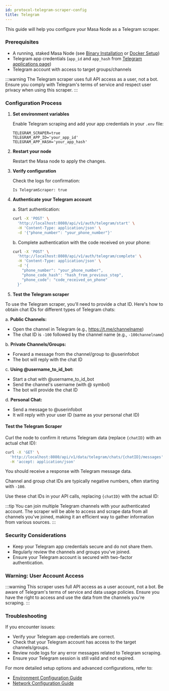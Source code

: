 ```yaml
---
id: protocol-telegram-scraper-config
title: Telegram
---
```


This guide will help you configure your Masa Node as a Telegram scraper.

### Prerequisites

- A running, staked Masa Node (see [Binary Installation](./protocol-binary-installation.md) or [Docker Setup](./protocol-docker-setup.md))
- Telegram app credentials (`app_id` and `app_hash` from [Telegram applications page](https://my.telegram.org/auth))
- Telegram account with access to target groups/channels

:::warning
The Telegram scraper uses full API access as a user, not a bot. Ensure you comply with Telegram's terms of service and respect user privacy when using this scraper.
:::

### Configuration Process

1. **Set environment variables**

   Enable Telegram scraping and add your app credentials in your `.env` file:

   ```plaintext
   TELEGRAM_SCRAPER=true
   TELEGRAM_APP_ID='your_app_id'
   TELEGRAM_APP_HASH='your_app_hash'
   ```

2. **Restart your node**

   Restart the Masa node to apply the changes.

3. **Verify configuration**

   Check the logs for confirmation:

   ```
   Is TelegramScraper: true
   ```

4. **Authenticate your Telegram account**

   a. Start authentication:
   ```bash
   curl -X 'POST' \
     'http://localhost:8080/api/v1/auth/telegram/start' \
     -H 'Content-Type: application/json' \
     -d '{"phone_number": "your_phone_number"}'
   ```

   b. Complete authentication with the code received on your phone:
   ```bash
   curl -X 'POST' \
     'http://localhost:8080/api/v1/auth/telegram/complete' \
     -H 'Content-Type: application/json' \
     -d '{
       "phone_number": "your_phone_number",
       "phone_code_hash": "hash_from_previous_step",
       "phone_code": "code_received_on_phone"
     }'
   ```
   

5. **Test the Telegram scraper**

To use the Telegram scraper, you'll need to provide a chat ID. Here's how to obtain chat IDs for different types of Telegram chats:

a. **Public Channels:**
   - Open the channel in Telegram (e.g., https://t.me/channelname)
   - The chat ID is `-100` followed by the channel name (e.g., `-100channelname`)

b. **Private Channels/Groups:**
   - Forward a message from the channel/group to @userinfobot
   - The bot will reply with the chat ID

c. **Using @username_to_id_bot:**
   - Start a chat with @username_to_id_bot
   - Send the channel's username (with @ symbol)
   - The bot will provide the chat ID

d. **Personal Chat:**
   - Send a message to @userinfobot
   - It will reply with your user ID (same as your personal chat ID)

#### Test the Telegram Scraper
Curl the node to confirm it returns Telegram data (replace `{chatID}` with an actual chat ID):

   ```bash
   curl -X 'GET' \
     'http://localhost:8080/api/v1/data/telegram/chats/{chatID}/messages' \
     -H 'accept: application/json'
   ```

   You should receive a response with Telegram message data.


Channel and group chat IDs are typically negative numbers, often starting with `-100`.

Use these chat IDs in your API calls, replacing `{chatID}` with the actual ID:

:::tip
You can join multiple Telegram channels with your authenticated account. The scraper will be able to access and scrape data from all channels you've joined, making it an efficient way to gather information from various sources.
:::

### Security Considerations

- Keep your Telegram app credentials secure and do not share them.
- Regularly review the channels and groups you've joined.
- Ensure your Telegram account is secured with two-factor authentication.

### Warning: User Account Access

:::warning
This scraper uses full API access as a user account, not a bot. Be aware of Telegram's terms of service and data usage policies. Ensure you have the right to access and use the data from the channels you're scraping.
:::

### Troubleshooting

If you encounter issues:
- Verify your Telegram app credentials are correct.
- Check that your Telegram account has access to the target channels/groups.
- Review node logs for any error messages related to Telegram scraping.
- Ensure your Telegram session is still valid and not expired.

For more detailed setup options and advanced configurations, refer to:
- [Environment Configuration Guide](./environment-configuration.md)
- [Network Configuration Guide](./network-configuration.md)